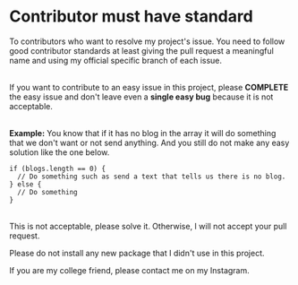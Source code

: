# Contributor must have standard
To contributors who want to resolve my project's issue. You need to follow good contributor standards at least giving the pull request a meaningful name and using my official specific branch of each issue.<br><br>

If you want to contribute to an easy issue in this project, please <strong>COMPLETE</strong> the easy issue and don't leave even a <strong>single easy bug</strong> because it is not acceptable.<br><br>

<strong>Example:</strong> You know that if it has no blog in the array it will do something that we don't want or not send anything. And you still do not make any easy solution like the one below.<br>
```
if (blogs.length == 0) {
  // Do something such as send a text that tells us there is no blog.
} else {
  // Do something
}
```
<br> This is not acceptable, please solve it. Otherwise, I will not accept your pull request.

Please do not install any new package that I didn't use in this project.

If you are my college friend, please contact me on my Instagram.

